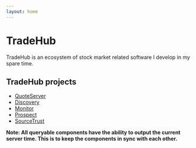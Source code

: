 ```yaml
---
layout: home
---
```


# TradeHub

TradeHub is an ecosystem of stock market related software I develop in my spare time.

## TradeHub projects

* [QuoteServer](projects/quoteserver)
* [Discovery](projects/discovery)
* [Monitor](projects/monitor)
* [Prospect](projects/prospect)
* [SourceTrust](projects/sourcetrust)

**Note: All queryable components have the ability to output the current server time. This is to keep the components in sync with each other.**

